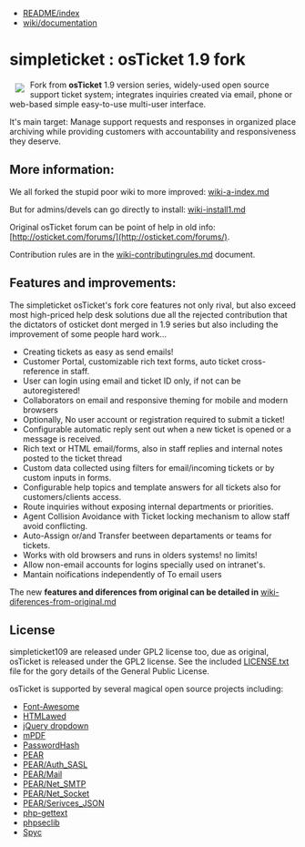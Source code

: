 * [README/index](README.md)
* [wiki/documentation](wiki-a-index.md)

simpleticket : osTicket 1.9 fork
================================

<a href="https://venenux.github.io/simpleticket109/"><img src="media/simpleticketlogo.gif"
align="left" hspace="10" vspace="6"></a>

Fork from **osTicket** 1.9 version series, widely-used open source support 
ticket system; integrates inquiries created via email, phone or web-based 
simple easy-to-use multi-user interface.

It's main target: Manage support requests and responses in organized place 
archiving while providing customers with accountability and responsiveness they deserve.


More information:
-----------------

We all forked the stupid poor wiki to more improved: [wiki-a-index.md](wiki-a-index.md) 

But for admins/devels can go directly to install: [wiki-install1.md](wiki-install1.md) 

Original osTicket forum can be point of help in old info: [http://osticket.com/forums/](http://osticket.com/forums/).

Contribution rules are in the [wiki-contributingrules.md](wiki-contributingrules.md) document.


Features and improvements:
----------------------

The simpleticket osTicket's fork core features not only rival, but also exceed most high-priced help desk solutions 
due all the rejected contribution that the dictators of osticket dont merged in 1.9 series 
but also including the improvement of some people hard work... 

* Creating tickets as easy as send emails!
* Customer Portal, customizable rich text forms, auto ticket cross-reference in staff.
* User can login using email and ticket ID only, if not can be autoregistered!
* Collaborators on email and responsive theming for mobile and modern browsers
* Optionally, No user account or registration required to submit a ticket!
* Configurable automatic reply sent out when a new ticket is opened or a message is received.
* Rich text or HTML email/forms, also in staff replies and internal notes posted to the ticket thread
* Custom data collected using filters for email/incoming tickets or by custom inputs in forms.
* Configurable help topics and template answers for all tickets also for customers/clients access.
* Route inquiries without exposing internal departments or priorities.
* Agent Collision Avoidance with Ticket locking mechanism to allow staff avoid conflicting.
* Auto-Assign or/and Transfer beetween departaments or teams for tickets.
* Works with old browsers and runs in olders systems! no limits!
* Allow non-email accounts for logins specially used on intranet's.
* Mantain noifications independently of To email users

The new **features and diferences from original can be detailed in** [wiki-diferences-from-original.md](wiki-diferences-from-original.md)

License
-------
simpleticket109 are released under GPL2 license too, due as original, 
osTicket is released under the GPL2 license. See the included [LICENSE.txt](LICENSE.txt)
file for the gory details of the General Public License.

osTicket is supported by several magical open source projects including:

  * [Font-Awesome](http://fortawesome.github.com/Font-Awesome/)
  * [HTMLawed](http://www.bioinformatics.org/phplabware/internal_utilities/htmLawed)
  * [jQuery dropdown](http://labs.abeautifulsite.net/jquery-dropdown/)
  * [mPDF](http://www.mpdf1.com/)
  * [PasswordHash](http://www.openwall.com/phpass/)
  * [PEAR](http://pear.php.net/package/PEAR)
  * [PEAR/Auth_SASL](http://pear.php.net/package/Auth_SASL)
  * [PEAR/Mail](http://pear.php.net/package/mail)
  * [PEAR/Net_SMTP](http://pear.php.net/package/Net_SMTP)
  * [PEAR/Net_Socket](http://pear.php.net/package/Net_Socket)
  * [PEAR/Serivces_JSON](http://pear.php.net/package/Services_JSON)
  * [php-gettext](https://launchpad.net/php-gettext/)
  * [phpseclib](http://phpseclib.sourceforge.net/)
  * [Spyc](http://github.com/mustangostang/spyc)
